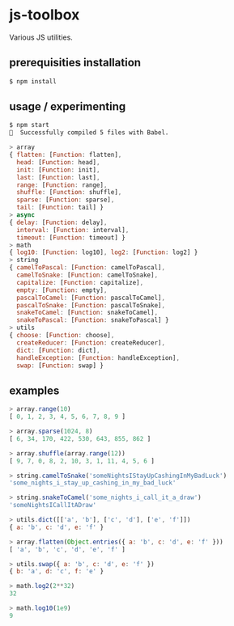 # js-toolbox

Various JS utilities.




## prerequisities installation

```bash
$ npm install
```




## usage / experimenting

```bash
$ npm start
🎉  Successfully compiled 5 files with Babel.
```

```javascript
> array
{ flatten: [Function: flatten],
  head: [Function: head],
  init: [Function: init],
  last: [Function: last],
  range: [Function: range],
  shuffle: [Function: shuffle],
  sparse: [Function: sparse],
  tail: [Function: tail] }
> async
{ delay: [Function: delay],
  interval: [Function: interval],
  timeout: [Function: timeout] }
> math
{ log10: [Function: log10], log2: [Function: log2] }
> string
{ camelToPascal: [Function: camelToPascal],
  camelToSnake: [Function: camelToSnake],
  capitalize: [Function: capitalize],
  empty: [Function: empty],
  pascalToCamel: [Function: pascalToCamel],
  pascalToSnake: [Function: pascalToSnake],
  snakeToCamel: [Function: snakeToCamel],
  snakeToPascal: [Function: snakeToPascal] }
> utils
{ choose: [Function: choose],
  createReducer: [Function: createReducer],
  dict: [Function: dict],
  handleException: [Function: handleException],
  swap: [Function: swap] }
```




## examples

```javascript
> array.range(10)
[ 0, 1, 2, 3, 4, 5, 6, 7, 8, 9 ]
```

```javascript
> array.sparse(1024, 8)
[ 6, 34, 170, 422, 530, 643, 855, 862 ]
```

```javascript
> array.shuffle(array.range(12))
[ 9, 7, 0, 8, 2, 10, 3, 1, 11, 4, 5, 6 ]
```

```javascript
> string.camelToSnake('someNightsIStayUpCashingInMyBadLuck')
'some_nights_i_stay_up_cashing_in_my_bad_luck'
```

```javascript
> string.snakeToCamel('some_nights_i_call_it_a_draw')
'someNightsICallItADraw'
```

```javascript
> utils.dict([['a', 'b'], ['c', 'd'], ['e', 'f']])
{ a: 'b', c: 'd', e: 'f' }
```

```javascript
> array.flatten(Object.entries({ a: 'b', c: 'd', e: 'f' }))
[ 'a', 'b', 'c', 'd', 'e', 'f' ]
```

```javascript
> utils.swap({ a: 'b', c: 'd', e: 'f' })
{ b: 'a', d: 'c', f: 'e' }
```

```javascript
> math.log2(2**32)
32
```

```javascript
> math.log10(1e9)
9
```
